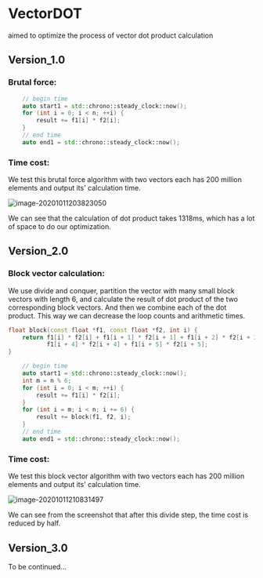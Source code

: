 # VectorDOT
aimed to optimize the process of vector dot product calculation

## Version_1.0
### Brutal force:

```c++
    // begin time
    auto start1 = std::chrono::steady_clock::now();
    for (int i = 0; i < n; ++i) {
        result += f1[i] * f2[i];
    }
    // end time
    auto end1 = std::chrono::steady_clock::now();
```

### Time cost:
We test this brutal force algorithm with two vectors each has 200 million elements and output its' calculation time.

![image-20201011203823050](C:\Users\21548\AppData\Roaming\Typora\typora-user-images\image-20201011203823050.png)

We can see that the calculation of dot product takes 1318ms, which has a lot of space to do our optimization.

## Version_2.0
### Block vector calculation:

We use divide and conquer, partition the vector with many small block vectors with length 6, and calculate the result of dot product of the two corresponding block vectors. And then we combine each of the dot product. This way we can decrease the loop counts and arithmetic times.

```c++
float block(const float *f1, const float *f2, int i) {
    return f1[i] * f2[i] + f1[i + 1] * f2[i + 1] + f1[i + 2] * f2[i + 2] + f1[i + 3] * f2[i + 3] +
           f1[i + 4] * f2[i + 4] + f1[i + 5] * f2[i + 5];
}

	// begin time
	auto start1 = std::chrono::steady_clock::now();
    int m = n % 6;
    for (int i = 0; i < m; ++i) {
        result += f1[i] * f2[i];
    }
    for (int i = m; i < n; i += 6) {
        result += block(f1, f2, i);
    }
    // end time
    auto end1 = std::chrono::steady_clock::now();
```

### Time cost:
We test this block vector algorithm with two vectors each has 200 million elements and output its' calculation time.

![image-20201011210831497](C:\Users\21548\AppData\Roaming\Typora\typora-user-images\image-20201011210831497.png)

We can see from the screenshot that after this divide step, the time cost is reduced by half.

## Version_3.0
To be continued...